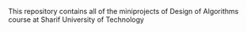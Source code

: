 This repository contains all of the miniprojects of Design of Algorithms course at Sharif University of Technology
